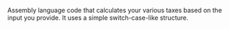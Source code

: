 Assembly language code that calculates your various taxes based on the input you provide.
It uses a simple switch-case-like structure.

